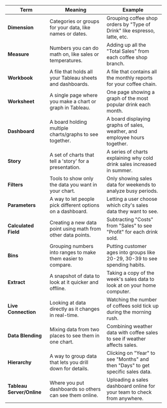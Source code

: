 | Term                 |  Meaning                                           |  Example                                                         |
|----------------------|----------------------------------------------------------|---------------------------------------------------------------------------|
| **Dimension**        | Categories or groups for your data, like names or dates. | Grouping coffee shop orders by "Type of Drink" like espresso, latte, etc. |
| **Measure**          | Numbers you can do math on, like sales or temperatures.  | Adding up all the "Total Sales" from each coffee shop branch.             |
| **Workbook**         | A file that holds all your Tableau sheets and dashboards. | A file that contains all the monthly reports for your coffee chain.       |
| **Worksheet**        | A single page where you make a chart or graph in Tableau. | One page showing a graph of the most popular drink each month.            |
| **Dashboard**        | A board holding multiple charts/graphs to see together.  | A board displaying graphs of sales, weather, and employee hours together. |
| **Story**            | A set of charts that tell a 'story' for a presentation.  | A series of charts explaining why cold drink sales increased in summer.   |
| **Filters**          | Tools to show only the data you want in your chart.      | Only showing sales data for weekends to analyze busy periods.             |
| **Parameters**       | A way to let people pick different options on a dashboard. | Letting a user choose which city's sales data they want to see.           |
| **Calculated Field** | Creating a new data point using math from other data points. | Subtracting "Costs" from "Sales" to see "Profit" for each drink sold.    |
| **Bins**             | Grouping numbers into ranges to make them easier to compare. | Putting customer ages into groups like 20-29, 30-39 to see spending habits. |
| **Extract**          | A snapshot of data to look at it quicker and offline.    | Taking a copy of the week's sales data to look at on your home computer.  |
| **Live Connection**  | Looking at data directly as it changes in real-time.     | Watching the number of coffees sold tick up during the morning rush.      |
| **Data Blending**    | Mixing data from two places to see them in one chart.    | Combining weather data with coffee sales to see if weather affects sales. |
| **Hierarchy**        | A way to group data that lets you drill down for details. | Clicking on "Year" to see "Months" and then "Days" to get specific sales data. |
| **Tableau Server/Online** | Where you put dashboards so others can see them online. | Uploading a sales dashboard online for your team to check from anywhere.   |
